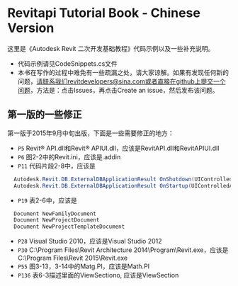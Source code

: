 # Revitapi Tutorial Book - Chinese Version
这里是《Autodesk Revit 二次开发基础教程》代码示例以及一些补充说明。
* 代码示例请见CodeSnippets.cs文件
* 本书在写作的过程中难免有一些疏漏之处，请大家谅解。如果有发现任何新的问题，请联系我们revitdevelopers@sina.com或者直接在github上提交一个问题，方法是：点击Issues，再点击Create an issue，然后发布该问题。

## 第一版的一些修正
第一版于2015年9月中旬出版，下面是一些需要修正的地方：
* `P5` Revit® API.dll和Revit® APIUI.dll，应该是RevitAPI.dll和RevitAPIUI.dll
* `P6` 图2-2中的Revit.ini，应该是.addin
* `P11` 代码片段2-8中，应该是
```C#
  Autodesk.Revit.DB.ExternalDBApplicationResult OnShutdown(UIControlledApplication application);
  Autodesk.Revit.DB.ExternalDBApplicationResult OnStartup(UIControlledApplication application);
```
* `P19` 表2-6中，应该是
```C#
  Document NewFamilyDocument
  Document NewProjectDocument
  Document NewProjectTemplateDocument
```
* `P28` Visual Studio 2010，应该是Visual Studio 2012
* `P30` C:\Program Files\Revit Architecture 2014\Program\Revit.exe，应该是C:\Program Files\Revit 2015\Revit.exe
* `P55` 图3-13，3-14中的Matg.PI，应该是Math.PI
* `P136` 表6-3描述里面的ViewSectiono, 应该是ViewSection
